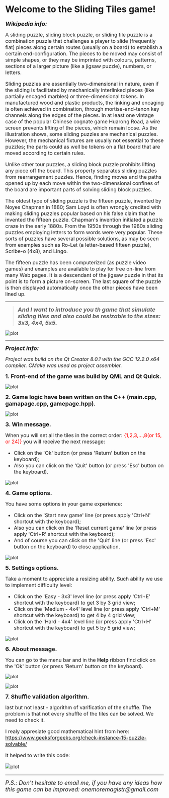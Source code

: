# **Welcome to the Sliding Tiles game!**

<font size="4">**_Wikipedia info:_**</font>

<font size="3">A sliding puzzle, sliding block puzzle, or sliding tile puzzle is a combination puzzle that challenges a player to slide (frequently flat) pieces along certain routes (usually on a board) to establish a certain end-configuration. The pieces to be moved may consist of simple shapes, or they may be imprinted with colours, patterns, sections of a larger picture (like a jigsaw puzzle), numbers, or letters.

Sliding puzzles are essentially two-dimensional in nature, even if the sliding is facilitated by mechanically interlinked pieces (like partially encaged marbles) or three-dimensional tokens. In manufactured wood and plastic products, the linking and encaging is often achieved in combination, through mortise-and-tenon key channels along the edges of the pieces. In at least one vintage case of the popular Chinese cognate game Huarong Road, a wire screen prevents lifting of the pieces, which remain loose. As the illustration shows, some sliding puzzles are mechanical puzzles. However, the mechanical fixtures are usually not essential to these puzzles; the parts could as well be tokens on a flat board that are moved according to certain rules.

Unlike other tour puzzles, a sliding block puzzle prohibits lifting any piece off the board. This property separates sliding puzzles from rearrangement puzzles. Hence, finding moves and the paths opened up by each move within the two-dimensional confines of the board are important parts of solving sliding block puzzles.

The oldest type of sliding puzzle is the fifteen puzzle, invented by Noyes Chapman in 1880; Sam Loyd is often wrongly credited with making sliding puzzles popular based on his false claim that he invented the fifteen puzzle. Chapman's invention initiated a puzzle craze in the early 1880s. From the 1950s through the 1980s sliding puzzles employing letters to form words were very popular. These sorts of puzzles have several possible solutions, as may be seen from examples such as Ro-Let (a letter-based fifteen puzzle), Scribe-o (4x8), and Lingo.

The fifteen puzzle has been computerized (as puzzle video games) and examples are available to play for free on-line from many Web pages. It is a descendant of the jigsaw puzzle in that its point is to form a picture on-screen. The last square of the puzzle is then displayed automatically once the other pieces have been lined up.</font>

___
><font size="4">**_And I want to introduce you th game that simulate sliding tiles and also could be resizable to the sizes: 3x3, 4x4, 5x5._**</font>

![plot](./Fifteen_Puzzle/readme_pics/init_page.png)
___

<font size="4">**_Project info:_**</font>

<font size="3">_Project was build on the Qt Creator 8.0.1 with the GCC 12.2.0 x64 compiler.
CMake was used as project assembler._</font>

<font size="4">**1. Front-end of the game was build by QML and Qt Quick.**</font>

![plot](./Fifteen_Puzzle/readme_pics/front_end_sneek.png)

<font size="4">**2. Game logic have been written on the C++ (main.cpp, gamapage.cpp, gamepage.hpp).**</font>

![plot](./Fifteen_Puzzle/readme_pics/back_end_sneek.png)

<font size="4">**3. Win message.**</font>

<font size="3">When you will set all the tiles in the correct order: <span style="color: red">{1,2,3,...,8(or 15, or 24)}</span> you will receive the next message:

- Click on the 'Ok' button (or press 'Return' button on the keyboard);
- Also you can click on the 'Quit' button (or press 'Esc' button on the keyboard).
</font>

![plot](./Fifteen_Puzzle/readme_pics/win_message.png)

<font size="4">**4. Game options.**</font>

<font size="3">You have some options in your game experience:

- Click on the 'Start new game' line (or press apply 'Ctrl+N' shortcut with the keyboard);
- Also you can click on the 'Reset current game' line (or press apply 'Ctrl+R' shortcut with the keyboard);
- And of course you can click on the 'Quit' line (or press 'Esc' button on the keyboard) to close application.
</font>

![plot](./Fifteen_Puzzle/readme_pics/game_ribbon.png)

<font size="4">**5. Settings options.**</font>

<font size="3">Take a moment to appreciate a resizing ability. Such ability we use to implement difficulty level:

- Click on the 'Easy - 3x3' level line (or press apply 'Ctrl+E' shortcut with the keyboard) to get 3 by 3 grid view;
- Click on the 'Medium - 4x4' level line (or press apply 'Ctrl+M' shortcut with the keyboard) to get 4 by 4 grid view;
- Click on the 'Hard - 4x4' level line (or press apply 'Ctrl+H' shortcut with the keyboard) to get 5 by 5 grid view;
</font>

![plot](./Fifteen_Puzzle/readme_pics/settings_ribbon.png)

<font size="4">**6. About message.**</font>

<font size="3">You can go to the menu bar and in the **Help** ribbon find click on the 'Ok' button (or press 'Return' button on the keyboard).</font>

![plot](./Fifteen_Puzzle/readme_pics/about_ribbon.png)

![plot](./Fifteen_Puzzle/readme_pics/about_message.png)

<font size="4">**7. Shuffle validation algorithm.**</font>

<font size="3">last but not least - algorithm of varification of the shuffle.
The problem is that not every shuffle of the tiles can be solved. We need to check it.

I realy appresiate good mathematical hint from here:\
https://www.geeksforgeeks.org/check-instance-15-puzzle-solvable/

It helped to write this code:

![plot](./Fifteen_Puzzle/readme_pics/validation_algo.png)

</font>

___
<font size="4">_P.S.: Don't hesitate to email me, if you have any ideas how this game can be improved:
onemoremagistr@gmail.com_</font>
